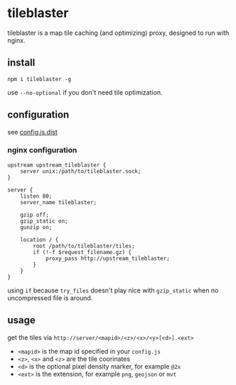 # tileblaster

tileblaster is a map tile caching (and optimizing) proxy, designed to run with nginx.

## install

`npm i tileblaster -g`

use `--no-optional` if you don't need tile optimization.

## configuration

see [config.js.dist](config.js.dist)

### nginx configuration

```
upstream upstream_tileblaster {
	server unix:/path/to/tileblaster.sock;
}

server {
	listen 80;
	server_name tileblaster;

	gzip off;
	gzip_static on;
	gunzip on;

	location / {
		root /path/to/tileblaster/tiles;
		if (!-f $request_filename.gz) {
			proxy_pass http://upstream_tileblaster;
		}
	}
}
```

using `if` because `try_files` doesn't play nice with `gzip_static` when no uncompressed file is around.

## usage

get the tiles via `http://server/<mapid>/<z>/<x>/<y>[<d>].<ext>`
	
* `<mapid>` is the map id specified in your `config.js`
* `<z>`, `<x>` and `<z>` are the tile coorinates
* `<d>` is the optional pixel density marker, for example `@2x`
* `<ext>` is the extension, for example `png`, `geojson` or `mvt`
